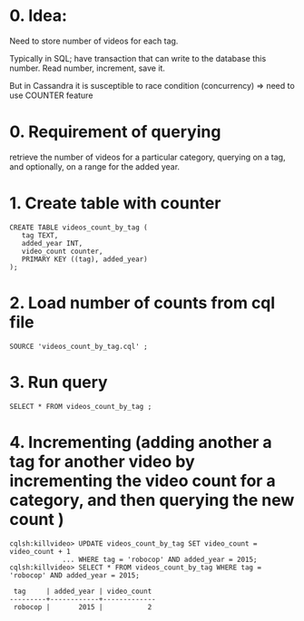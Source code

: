 # 0. Idea: 
Need to store number of videos for each tag.

Typically in SQL; have transaction that can write to the database this number. Read number, increment, save it.

But in Cassandra it is susceptible to race condition (concurrency) => need to use COUNTER feature

# 0. Requirement of querying
retrieve the number of videos for a particular category, querying on a tag, and optionally, on a range for the added year. 

# 1. Create table with counter
```
CREATE TABLE videos_count_by_tag (
   tag TEXT,
   added_year INT,
   video_count counter,
   PRIMARY KEY ((tag), added_year)
);
```

# 2. Load number of counts from cql file
```
SOURCE 'videos_count_by_tag.cql' ;
```

# 3. Run query
```
SELECT * FROM videos_count_by_tag ;
```

# 4. Incrementing (adding another a tag for another video by incrementing the video count for a category, and then querying the new count )
```
cqlsh:killvideo> UPDATE videos_count_by_tag SET video_count = video_count + 1
             ... WHERE tag = 'robocop' AND added_year = 2015;
cqlsh:killvideo> SELECT * FROM videos_count_by_tag WHERE tag = 'robocop' AND added_year = 2015;

 tag     | added_year | video_count
---------+------------+-------------
 robocop |       2015 |           2

```

